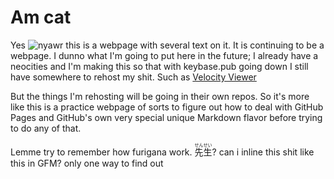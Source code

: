 <head>
	<!-- overridden by jekyll though -->
	<title>Cat webpage</title>
	<link rel="preconnect" href="https://fonts.googleapis.com">
	<link rel="preconnect" href="https://fonts.gstatic.com" crossorigin>
	<link href="https://fonts.googleapis.com/css2?family=Atkinson+Hyperlegible&display=swap" rel="stylesheet">
	<link href="/style.css" rel="stylesheet" />
</head>

# Am cat

Yes ![nyawr](https://crouton.net/crouton.png "croot on") this is a webpage with several text on it.
It is continuing to be a webpage. I dunno what I'm going to put here in the future; I already have a neocities and I'm making this
so that with keybase.pub going down I still have somewhere to rehost my shit. Such as [Velocity Viewer](/velo-viewer)

But the things I'm rehosting will be going in their own repos. So it's more like this is a practice webpage of sorts
to figure out how to deal with GitHub Pages and GitHub's own very special unique Markdown flavor before trying to do any of that.

Lemme try to remember how furigana work. <ruby>先生<rt>せんせい</rt></ruby>? can i inline this shit like this in GFM?
only one way to find out